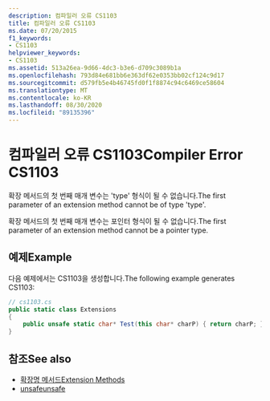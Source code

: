 ```yaml
---
description: 컴파일러 오류 CS1103
title: 컴파일러 오류 CS1103
ms.date: 07/20/2015
f1_keywords:
- CS1103
helpviewer_keywords:
- CS1103
ms.assetid: 513a26ea-9d66-4dc3-b3e6-d709c3089b1a
ms.openlocfilehash: 793d84e681bb6e363df62e0353bb02cf124c9d17
ms.sourcegitcommit: d579fb5e4b46745fd0f1f8874c94c6469ce58604
ms.translationtype: MT
ms.contentlocale: ko-KR
ms.lasthandoff: 08/30/2020
ms.locfileid: "89135396"
---
```

# <a name="compiler-error-cs1103"></a><span data-ttu-id="0a83a-103">컴파일러 오류 CS1103</span><span class="sxs-lookup"><span data-stu-id="0a83a-103">Compiler Error CS1103</span></span>
<span data-ttu-id="0a83a-104">확장 메서드의 첫 번째 매개 변수는 'type' 형식이 될 수 없습니다.</span><span class="sxs-lookup"><span data-stu-id="0a83a-104">The first parameter of an extension method cannot be of type 'type'.</span></span>  
  
 <span data-ttu-id="0a83a-105">확장 메서드의 첫 번째 매개 변수는 포인터 형식이 될 수 없습니다.</span><span class="sxs-lookup"><span data-stu-id="0a83a-105">The first parameter of an extension method cannot be a pointer type.</span></span>  
  
## <a name="example"></a><span data-ttu-id="0a83a-106">예제</span><span class="sxs-lookup"><span data-stu-id="0a83a-106">Example</span></span>  
 <span data-ttu-id="0a83a-107">다음 예제에서는 CS1103을 생성합니다.</span><span class="sxs-lookup"><span data-stu-id="0a83a-107">The following example generates CS1103:</span></span>  
  
```csharp  
// cs1103.cs  
public static class Extensions  
{  
    public unsafe static char* Test(this char* charP) { return charP; } // CS1103  
}
```  
  
## <a name="see-also"></a><span data-ttu-id="0a83a-108">참조</span><span class="sxs-lookup"><span data-stu-id="0a83a-108">See also</span></span>

- [<span data-ttu-id="0a83a-109">확장명 메서드</span><span class="sxs-lookup"><span data-stu-id="0a83a-109">Extension Methods</span></span>](../programming-guide/classes-and-structs/extension-methods.md)
- [<span data-ttu-id="0a83a-110">unsafe</span><span class="sxs-lookup"><span data-stu-id="0a83a-110">unsafe</span></span>](../language-reference/keywords/unsafe.md)
